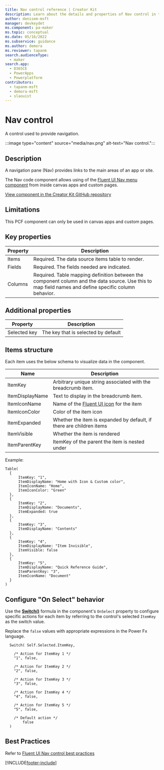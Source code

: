 ```yaml
---
title: Nav control reference | Creator Kit
description: Learn about the details and properties of Nav control in the Creator Kit.
author: denisem-msft
manager: devkeydet
ms.component: pa-maker
ms.topic: conceptual
ms.date: 05/16/2022
ms.subservice: guidance
ms.author: demora
ms.reviewer: tapanm
search.audienceType: 
  - maker
search.app: 
  - D365CE
  - PowerApps
  - Powerplatform
contributors:
  - tapanm-msft
  - demora-msft
  - slaouist
---
```


# Nav control

A control used to provide navigation.

:::image type="content" source="media/nav.png" alt-text="Nav control.":::

## Description

A navigation pane (Nav) provides links to the main areas of an app or site.

The Nav code component allows using of the [Fluent UI Nav menu component](https://developer.microsoft.com/fluentui#/controls/web/nav) from inside canvas apps and custom pages.

[View component in the Creator Kit GitHub repository](https://github.com/microsoft/powercat-creator-kit/tree/main/CreatorKitCore/SolutionPackage/Controls/cat_PowerCAT.Nav)

## Limitations

This PCF component can only be used in canvas apps and custom pages.

## Key properties

| Property | Description |
| -------- | ----------- |
| Items | Required. The data source items table to render. |
| Fields | Required. The fields needed are indicated. |
| Columns | Required. Table mapping definition between the component column and the data source. Use this to map field names and define specific column behavior. |

## Additional properties

| Property | Description |
| -------- | ----------- |
| Selected key | The key that is selected by default |

## Items structure

Each item uses the below schema to visualize data in the component. 

| Name | Description |
| ------ | ----------- |
| ItemKey | Arbitrary unique string associated with the breadcrumb item. |
| ItemDisplayName | Text to display in the breadcrumb item. |
| ItemIconName | Name of the [Fluent UI icon](https://developer.microsoft.com/fluentui#/styles/web/icons) for the item |
| ItemIconColor | Color of the item icon |
| ItemExpanded | Whether the item is expanded by default, if there are children items |
| ItemVisible | Whether the item is rendered |
| ItemParentKey | ItemKey of the parent the item is nested under |

Example:

  ```powerapps-dot
Table(
    {
        ItemKey: "1",
        ItemDisplayName: "Home with Icon & Custom color",
        ItemIconName: "Home",
        ItemIconColor: "Green"
    },
    {
        ItemKey: "2",
        ItemDisplayName: "Documents",
        ItemExpanded: true
    },
    {
        ItemKey: "3",
        ItemDisplayName: "Contents"
    },
    {
        ItemKey: "4",
        ItemDisplayName: "Item Invisible",
        ItemVisible: false
    },
    {
        ItemKey: "5",
        ItemDisplayName: "Quick Reference Guide",
        ItemParentKey: "3",
        ItemIconName: "Document"
    }
)
  ```

## Configure "On Select" behavior

Use the [**Switch()**](/power-apps/maker/canvas-apps/functions/function-if) formula in the component's `OnSelect` property to configure specific actions for each item by referring to the control's selected `ItemKey` as the switch value.

Replace the `false` values with appropriate expressions in the Power Fx language.

  ```powerapps-dot
    Switch( Self.Selected.ItemKey,

      /* Action for ItemKey 1 */
      "1", false,

      /* Action for ItemKey 2 */
      "2", false,

      /* Action for ItemKey 3 */
      "3", false,

      /* Action for ItemKey 4 */
      "4", false,

      /* Action for ItemKey 5 */
      "5", false,

      /* Default action */
          false
    )
  ```

## Best Practices

Refer to [Fluent UI Nav control best practices](https://developer.microsoft.com/fluentui#/controls/web/nav)

[!INCLUDE[footer-include](../../includes/footer-banner.md)]